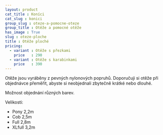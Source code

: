 ```yaml
---
layout: product
cat_title : Koníci
cat_slug : konici
group_slug : oteze-a-pomocne-oteze
group_title : Otěže a pomocné otěže
has_image : True
slug : oteze-ploche
title : Otěže ploché
pricing:
  - variant : Otěže s přezkami
    price   : 290
  - variant : Otěže s karabinkami
    price   : 390
---
```


Otěže jsou vyráběny z pevných nylonových popruhů.
Doporučuji si otěže při objednávce přeměřit, abyste si neobjednali zbytečně krátké nebo dlouhé.

Možnost objednání různých barev.

Velikosti:

 - Pony 2,2m
 - Cob 2,5m
 - Full 2,8m
 - XLfull 3,2m

